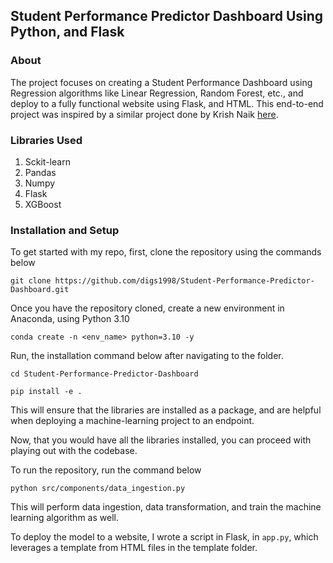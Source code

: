 ## Student Performance Predictor Dashboard Using Python, and Flask

### About

The project focuses on creating a Student Performance Dashboard using Regression algorithms like Linear Regression, Random Forest, etc., and deploy to a fully functional website using Flask, and HTML. This end-to-end project was inspired by a similar project done by Krish Naik [here](https://www.youtube.com/watch?v=Rv6UFGNmNZg&list=PLZoTAELRMXVPS-dOaVbAux22vzqdgoGhG&index=3). 

### Libraries Used

1. Sckit-learn
2. Pandas
3. Numpy
4. Flask
5. XGBoost

### Installation and Setup

To get started with my repo, first, clone the repository using the commands below

`git clone https://github.com/digs1998/Student-Performance-Predictor-Dashboard.git`

Once you have the repository cloned, create a new environment in Anaconda, using Python 3.10

`conda create -n <env_name> python=3.10 -y`

Run, the installation command below after navigating to the folder.

`cd Student-Performance-Predictor-Dashboard`

`pip install -e .`

This will ensure that the libraries are installed as a package, and are helpful when deploying a machine-learning project to an endpoint.

Now, that you would have all the libraries installed, you can proceed with playing out with the codebase. 

To run the repository, run the command below

`python src/components/data_ingestion.py`

This will perform data ingestion, data transformation, and train the machine learning algorithm as well. 

To deploy the model to a website, I wrote a script in Flask, in `app.py`, which leverages a template from HTML files in the template folder.
